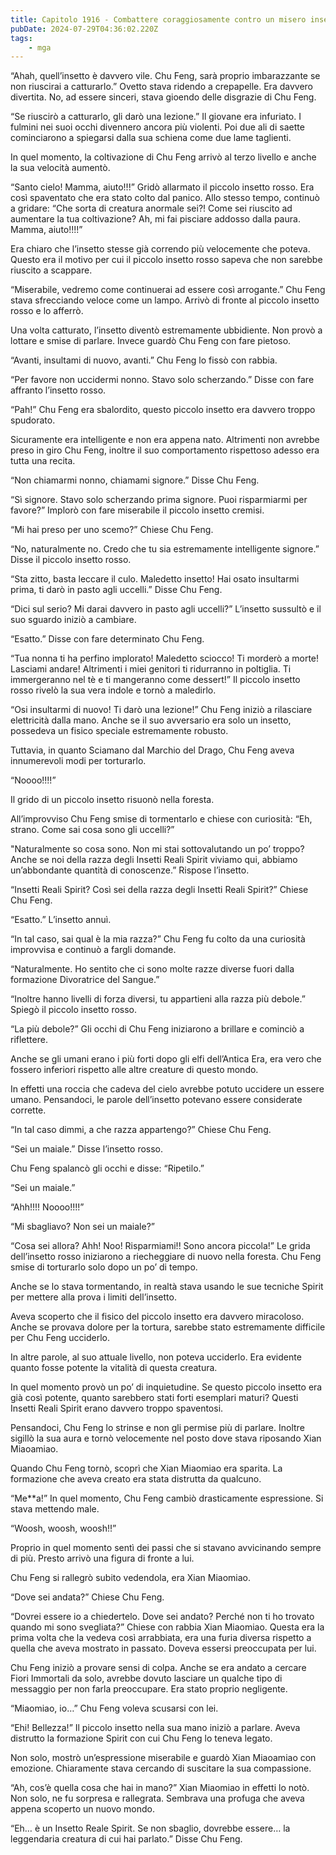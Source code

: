 ```yaml
---
title: Capitolo 1916 - Combattere coraggiosamente contro un misero insetto
pubDate: 2024-07-29T04:36:02.220Z
tags:
    - mga
---
```


“Ahah, quell’insetto è davvero vile. Chu Feng, sarà proprio imbarazzante se non riuscirai a catturarlo.” Ovetto stava ridendo a crepapelle. Era davvero divertita. No, ad essere sinceri, stava gioendo delle disgrazie di Chu Feng.

“Se riuscirò a catturarlo, gli darò una lezione.” Il giovane era infuriato. I fulmini nei suoi occhi divennero ancora più violenti. Poi due ali di saette cominciarono a spiegarsi dalla sua schiena come due lame taglienti.

In quel momento, la coltivazione di Chu Feng arrivò al terzo livello e anche la sua velocità aumentò.

“Santo cielo! Mamma, aiuto!!!” Gridò allarmato il piccolo insetto rosso. Era così spaventato che era stato colto dal panico. Allo stesso tempo, continuò a gridare: “Che sorta di creatura anormale sei?! Come sei riuscito ad aumentare la tua coltivazione? Ah, mi fai pisciare addosso dalla paura. Mamma, aiuto!!!!”

Era chiaro che l’insetto stesse già correndo più velocemente che poteva. Questo era il motivo per cui il piccolo insetto rosso sapeva che non sarebbe riuscito a scappare.

“Miserabile, vedremo come continuerai ad essere così arrogante.” Chu Feng stava sfrecciando veloce come un lampo. Arrivò di fronte al piccolo insetto rosso e lo afferrò.

Una volta catturato, l’insetto diventò estremamente ubbidiente. Non provò a lottare e smise di parlare. Invece guardò Chu Feng con fare pietoso.

“Avanti, insultami di nuovo, avanti.” Chu Feng lo fissò con rabbia.

“Per favore non uccidermi nonno. Stavo solo scherzando.” Disse con fare affranto l’insetto rosso.

“Pah!” Chu Feng era sbalordito, questo piccolo insetto era davvero troppo spudorato.

Sicuramente era intelligente e non era appena nato. Altrimenti non avrebbe preso in giro Chu Feng, inoltre il suo comportamento rispettoso adesso era tutta una recita.

“Non chiamarmi nonno, chiamami signore.” Disse Chu Feng.

“Sì signore. Stavo solo scherzando prima signore. Puoi risparmiarmi per favore?” Implorò con fare miserabile il piccolo insetto cremisi.

“Mi hai preso per uno scemo?” Chiese Chu Feng.

“No, naturalmente no. Credo che tu sia estremamente intelligente signore.” Disse il piccolo insetto rosso.

“Sta zitto, basta leccare il culo. Maledetto insetto! Hai osato insultarmi prima, ti darò in pasto agli uccelli.” Disse Chu Feng.

“Dici sul serio? Mi darai davvero in pasto agli uccelli?” L’insetto sussultò e il suo sguardo iniziò a cambiare.

“Esatto.” Disse con fare determinato Chu Feng.

“Tua nonna ti ha perfino implorato! Maledetto sciocco! Ti morderò a morte! Lasciami andare! Altrimenti i miei genitori ti ridurranno in poltiglia. Ti immergeranno nel tè e ti mangeranno come dessert!” Il piccolo insetto rosso rivelò la sua vera indole e tornò a maledirlo.

“Osi insultarmi di nuovo! Ti darò una lezione!” Chu Feng iniziò a rilasciare elettricità dalla mano. Anche se il suo avversario era solo un insetto, possedeva un fisico speciale estremamente robusto.

Tuttavia, in quanto Sciamano dal Marchio del Drago, Chu Feng aveva innumerevoli modi per torturarlo.

“Noooo!!!!”

Il grido di un piccolo insetto risuonò nella foresta.

All’improvviso Chu Feng smise di tormentarlo e chiese con curiosità: “Eh, strano. Come sai cosa sono gli uccelli?”

"Naturalmente so cosa sono. Non mi stai sottovalutando un po’ troppo? Anche se noi della razza degli Insetti Reali Spirit viviamo qui, abbiamo un’abbondante quantità di conoscenze.” Rispose l’insetto.

“Insetti Reali Spirit? Così sei della razza degli Insetti Reali Spirit?” Chiese Chu Feng.

“Esatto.” L’insetto annuì.

“In tal caso, sai qual è la mia razza?” Chu Feng fu colto da una curiosità improvvisa e continuò a fargli domande.

“Naturalmente. Ho sentito che ci sono molte razze diverse fuori dalla formazione Divoratrice del Sangue.”

“Inoltre hanno livelli di forza diversi, tu appartieni alla razza più debole.” Spiegò il piccolo insetto rosso.

“La più debole?” Gli occhi di Chu Feng iniziarono a brillare e cominciò a riflettere.

Anche se gli umani erano i più forti dopo gli elfi dell’Antica Era, era vero che fossero inferiori rispetto alle altre creature di questo mondo.

In effetti una roccia che cadeva del cielo avrebbe potuto uccidere un essere umano. Pensandoci, le parole dell’insetto potevano essere considerate corrette.

“In tal caso dimmi, a che razza appartengo?” Chiese Chu Feng.

“Sei un maiale.” Disse l’insetto rosso.

Chu Feng spalancò gli occhi e disse: “Ripetilo.”

“Sei un maiale.”

“Ahh!!!! Noooo!!!!”

“Mi sbagliavo? Non sei un maiale?”

“Cosa sei allora? Ahh! Noo! Risparmiami!! Sono ancora piccola!” Le grida dell’insetto rosso iniziarono a riecheggiare di nuovo nella foresta. Chu Feng smise di torturarlo solo dopo un po’ di tempo.

Anche se lo stava tormentando, in realtà stava usando le sue tecniche Spirit per mettere alla prova i limiti dell’insetto.

Aveva scoperto che il fisico del piccolo insetto era davvero miracoloso. Anche se provava dolore per la tortura, sarebbe stato estremamente difficile per Chu Feng ucciderlo.

In altre parole, al suo attuale livello, non poteva ucciderlo. Era evidente quanto fosse potente la vitalità di questa creatura.

In quel momento provò un po’ di inquietudine. Se questo piccolo insetto era già così potente, quanto sarebbero stati forti esemplari maturi? Questi Insetti Reali Spirit erano davvero troppo spaventosi.

Pensandoci, Chu Feng lo strinse e non gli permise più di parlare. Inoltre sigillò la sua aura e tornò velocemente nel posto dove stava riposando Xian Miaoamiao.

Quando Chu Feng tornò, scoprì che Xian Miaomiao era sparita. La formazione che aveva creato era stata distrutta da qualcuno.

“Me**a!” In quel momento, Chu Feng cambiò drasticamente espressione. Si stava mettendo male.

“Woosh, woosh, woosh!!”

Proprio in quel momento sentì dei passi che si stavano avvicinando sempre di più. Presto arrivò una figura di fronte a lui.

Chu Feng si rallegrò subito vedendola, era Xian Miaomiao.

“Dove sei andata?” Chiese Chu Feng.

“Dovrei essere io a chiedertelo. Dove sei andato? Perché non ti ho trovato quando mi sono svegliata?” Chiese con rabbia Xian Miaomiao. Questa era la prima volta che la vedeva così arrabbiata, era una furia diversa rispetto a quella che aveva mostrato in passato. Doveva essersi preoccupata per lui.

Chu Feng iniziò a provare sensi di colpa. Anche se era andato a cercare Fiori Immortali da solo, avrebbe dovuto lasciare un qualche tipo di messaggio per non farla preoccupare. Era stato proprio negligente.

“Miaomiao, io…” Chu Feng voleva scusarsi con lei.

“Ehi! Bellezza!” Il piccolo insetto nella sua mano iniziò a parlare. Aveva distrutto la formazione Spirit con cui Chu Feng lo teneva legato.

Non solo, mostrò un’espressione miserabile e guardò Xian Miaoamiao con emozione. Chiaramente stava cercando di suscitare la sua compassione.

“Ah, cos’è quella cosa che hai in mano?” Xian Miaomiao in effetti lo notò. Non solo, ne fu sorpresa e rallegrata. Sembrava una profuga che aveva appena scoperto un nuovo mondo.

“Eh… è un Insetto Reale Spirit. Se non sbaglio, dovrebbe essere… la leggendaria creatura di cui hai parlato.” Disse Chu Feng.



